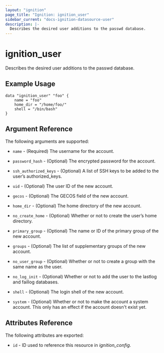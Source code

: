 ```yaml
---
layout: "ignition"
page_title: "Ignition: ignition_user"
sidebar_current: "docs-ignition-datasource-user"
description: |-
  Describes the desired user additions to the passwd database.
---
```


# ignition\_user

Describes the desired user additions to the passwd database.

## Example Usage

```hcl
data "ignition_user" "foo" {
	name = "foo"
	home_dir = "/home/foo/"
	shell = "/bin/bash"
}
```

## Argument Reference

The following arguments are supported:

* `name` - (Required) The username for the account.

* `password_hash` - (Optional) The encrypted password for the account.

* `ssh_authorized_keys` - (Optional) A list of SSH keys to be added to the user’s authorized_keys.

* `uid` - (Optional) The user ID of the new account.

* `gecos` - (Optional) The GECOS field of the new account.

* `home_dir` - (Optional) The home directory of the new account.

* `no_create_home` - (Optional) Whether or not to create the user’s home directory.

* `primary_group` - (Optional) The name or ID of the primary group of the new account.

* `groups` - (Optional) The list of supplementary groups of the new account.

* `no_user_group` - (Optional) Whether or not to create a group with the same name as the user.

* `no_log_init` - (Optional) Whether or not to add the user to the lastlog and faillog databases.

* `shell` - (Optional) The login shell of the new account.

* `system` - (Optional) Whether or not to make the account a system account. This only has an effect if the account doesn't exist yet.

## Attributes Reference

The following attributes are exported:

* `id` - ID used to reference this resource in _ignition_config_.
